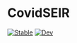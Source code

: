 # CovidSEIR

[![Stable](https://img.shields.io/badge/docs-stable-blue.svg)](https://schrimpf.github.io/CovidSEIR.jl/stable)
[![Dev](https://img.shields.io/badge/docs-dev-blue.svg)](https://schrimpf.github.io/CovidSEIR.jl/dev)
